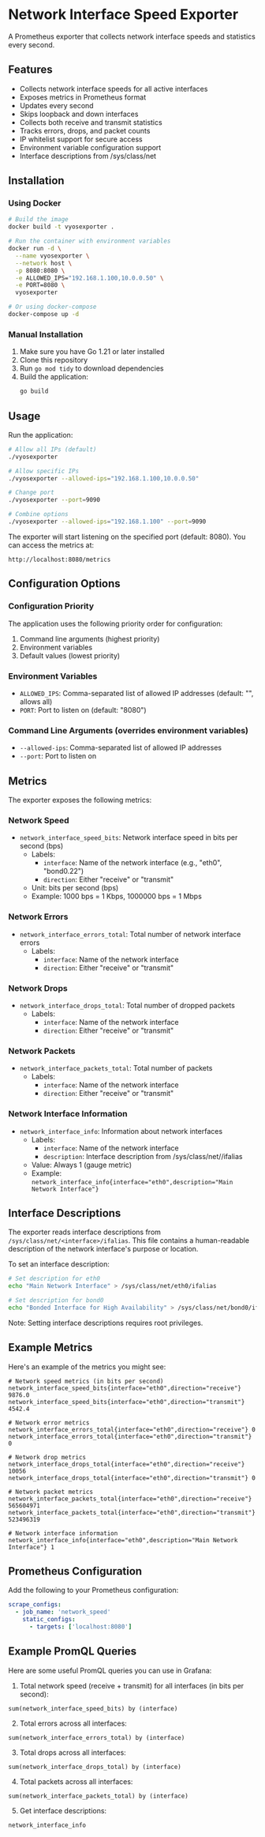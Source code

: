 # Network Interface Speed Exporter

A Prometheus exporter that collects network interface speeds and statistics every second.

## Features

- Collects network interface speeds for all active interfaces
- Exposes metrics in Prometheus format
- Updates every second
- Skips loopback and down interfaces
- Collects both receive and transmit statistics
- Tracks errors, drops, and packet counts
- IP whitelist support for secure access
- Environment variable configuration support
- Interface descriptions from /sys/class/net

## Installation

### Using Docker
```bash
# Build the image
docker build -t vyosexporter .

# Run the container with environment variables
docker run -d \
  --name vyosexporter \
  --network host \
  -p 8080:8080 \
  -e ALLOWED_IPS="192.168.1.100,10.0.0.50" \
  -e PORT=8080 \
  vyosexporter

# Or using docker-compose
docker-compose up -d
```

### Manual Installation
1. Make sure you have Go 1.21 or later installed
2. Clone this repository
3. Run `go mod tidy` to download dependencies
4. Build the application:
   ```bash
   go build
   ```

## Usage

Run the application:
```bash
# Allow all IPs (default)
./vyosexporter

# Allow specific IPs
./vyosexporter --allowed-ips="192.168.1.100,10.0.0.50"

# Change port
./vyosexporter --port=9090

# Combine options
./vyosexporter --allowed-ips="192.168.1.100" --port=9090
```

The exporter will start listening on the specified port (default: 8080). You can access the metrics at:
```
http://localhost:8080/metrics
```

## Configuration Options

### Configuration Priority
The application uses the following priority order for configuration:
1. Command line arguments (highest priority)
2. Environment variables
3. Default values (lowest priority)

### Environment Variables
- `ALLOWED_IPS`: Comma-separated list of allowed IP addresses (default: "", allows all)
- `PORT`: Port to listen on (default: "8080")

### Command Line Arguments (overrides environment variables)
- `--allowed-ips`: Comma-separated list of allowed IP addresses
- `--port`: Port to listen on

## Metrics

The exporter exposes the following metrics:

### Network Speed
- `network_interface_speed_bits`: Network interface speed in bits per second (bps)
  - Labels:
    - `interface`: Name of the network interface (e.g., "eth0", "bond0.22")
    - `direction`: Either "receive" or "transmit"
  - Unit: bits per second (bps)
  - Example: 1000 bps = 1 Kbps, 1000000 bps = 1 Mbps

### Network Errors
- `network_interface_errors_total`: Total number of network interface errors
  - Labels:
    - `interface`: Name of the network interface
    - `direction`: Either "receive" or "transmit"

### Network Drops
- `network_interface_drops_total`: Total number of dropped packets
  - Labels:
    - `interface`: Name of the network interface
    - `direction`: Either "receive" or "transmit"

### Network Packets
- `network_interface_packets_total`: Total number of packets
  - Labels:
    - `interface`: Name of the network interface
    - `direction`: Either "receive" or "transmit"

### Network Interface Information
- `network_interface_info`: Information about network interfaces
  - Labels:
    - `interface`: Name of the network interface
    - `description`: Interface description from /sys/class/net/<interface>/ifalias
  - Value: Always 1 (gauge metric)
  - Example: `network_interface_info{interface="eth0",description="Main Network Interface"}`

## Interface Descriptions

The exporter reads interface descriptions from `/sys/class/net/<interface>/ifalias`. This file contains a human-readable description of the network interface's purpose or location.

To set an interface description:
```bash
# Set description for eth0
echo "Main Network Interface" > /sys/class/net/eth0/ifalias

# Set description for bond0
echo "Bonded Interface for High Availability" > /sys/class/net/bond0/ifalias
```

Note: Setting interface descriptions requires root privileges.

## Example Metrics

Here's an example of the metrics you might see:

```
# Network speed metrics (in bits per second)
network_interface_speed_bits{interface="eth0",direction="receive"} 9876.0
network_interface_speed_bits{interface="eth0",direction="transmit"} 4542.4

# Network error metrics
network_interface_errors_total{interface="eth0",direction="receive"} 0
network_interface_errors_total{interface="eth0",direction="transmit"} 0

# Network drop metrics
network_interface_drops_total{interface="eth0",direction="receive"} 10056
network_interface_drops_total{interface="eth0",direction="transmit"} 0

# Network packet metrics
network_interface_packets_total{interface="eth0",direction="receive"} 565604971
network_interface_packets_total{interface="eth0",direction="transmit"} 523496319

# Network interface information
network_interface_info{interface="eth0",description="Main Network Interface"} 1
```

## Prometheus Configuration

Add the following to your Prometheus configuration:

```yaml
scrape_configs:
  - job_name: 'network_speed'
    static_configs:
      - targets: ['localhost:8080']
```

## Example PromQL Queries

Here are some useful PromQL queries you can use in Grafana:

1. Total network speed (receive + transmit) for all interfaces (in bits per second):
```
sum(network_interface_speed_bits) by (interface)
```

2. Total errors across all interfaces:
```
sum(network_interface_errors_total) by (interface)
```

3. Total drops across all interfaces:
```
sum(network_interface_drops_total) by (interface)
```

4. Total packets across all interfaces:
```
sum(network_interface_packets_total) by (interface)
```

5. Get interface descriptions:
```
network_interface_info
``` 